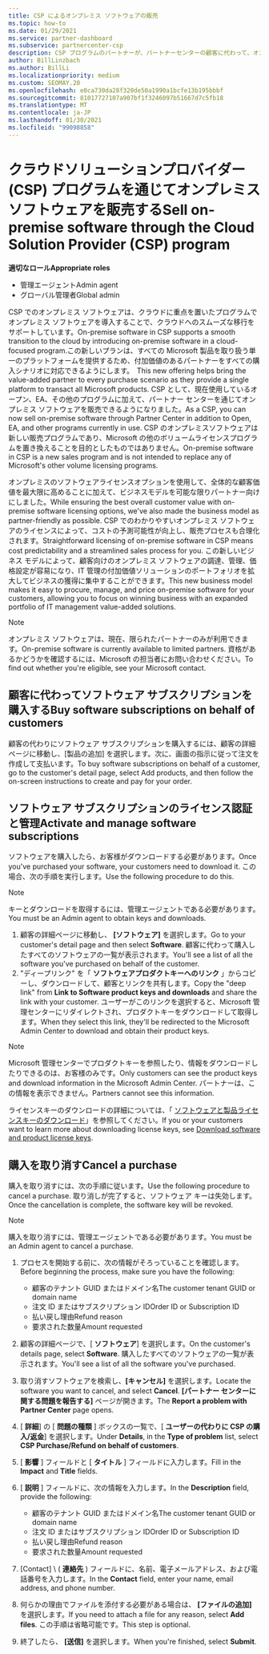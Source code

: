 ```yaml
---
title: CSP によるオンプレミス ソフトウェアの販売
ms.topic: how-to
ms.date: 01/29/2021
ms.service: partner-dashboard
ms.subservice: partnercenter-csp
description: CSP プログラムのパートナーが、パートナーセンターの顧客に代わって、オンプレミスのソフトウェアサブスクリプションを購入、管理、販売、キャンセルする方法について説明します。
author: BillLinzbach
ms.author: BillLi
ms.localizationpriority: medium
ms.custom: SEOMAY.20
ms.openlocfilehash: e0ca730da28f320de50a1990a1bcfe13b195bbbf
ms.sourcegitcommit: 81017727107a907bf1f3246097b51667d7c5fb18
ms.translationtype: MT
ms.contentlocale: ja-JP
ms.lasthandoff: 01/30/2021
ms.locfileid: "99098858"
---
```

# <a name="sell-on-premise-software-through-the-cloud-solution-provider-csp-program"></a><span data-ttu-id="bba95-103">クラウドソリューションプロバイダー (CSP) プログラムを通じてオンプレミスソフトウェアを販売する</span><span class="sxs-lookup"><span data-stu-id="bba95-103">Sell on-premise software through the Cloud Solution Provider (CSP) program</span></span>

<span data-ttu-id="bba95-104">**適切なロール**</span><span class="sxs-lookup"><span data-stu-id="bba95-104">**Appropriate roles**</span></span>

- <span data-ttu-id="bba95-105">管理エージェント</span><span class="sxs-lookup"><span data-stu-id="bba95-105">Admin agent</span></span>
- <span data-ttu-id="bba95-106">グローバル管理者</span><span class="sxs-lookup"><span data-stu-id="bba95-106">Global admin</span></span>

<span data-ttu-id="bba95-107">CSP でのオンプレミス ソフトウェアは、クラウドに重点を置いたプログラムでオンプレミス ソフトウェアを導入することで、クラウドへのスムーズな移行をサポートしています。</span><span class="sxs-lookup"><span data-stu-id="bba95-107">On-premise software in CSP supports a smooth transition to the cloud by introducing on-premise software in a cloud-focused program.</span></span><span data-ttu-id="bba95-108">この新しいプランは、すべての Microsoft 製品を取り扱う単一のプラットフォームを提供するため、付加価値のあるパートナーをすべての購入シナリオに対応できるようにします。</span><span class="sxs-lookup"><span data-stu-id="bba95-108">  This new offering helps bring the value-added partner to every purchase scenario as they provide a single platform to transact all Microsoft products.</span></span> <span data-ttu-id="bba95-109">CSP として、現在使用しているオープン、EA、その他のプログラムに加えて、パートナー センターを通じてオンプレミス ソフトウェアを販売できるようになりました。</span><span class="sxs-lookup"><span data-stu-id="bba95-109">As a CSP, you can now sell on-premise software through Partner Center in addition to Open, EA, and other programs currently in use.</span></span> <span data-ttu-id="bba95-110">CSP のオンプレミスソフトウェアは新しい販売プログラムであり、Microsoft の他のボリュームライセンスプログラムを置き換えることを目的としたものではありません。</span><span class="sxs-lookup"><span data-stu-id="bba95-110">On-premise software in CSP is a new sales program and is not intended to replace any of Microsoft's other volume licensing programs.</span></span> 
 
<span data-ttu-id="bba95-111">オンプレミスのソフトウェアライセンスオプションを使用して、全体的な顧客価値を最大限に高めることに加えて、ビジネスモデルを可能な限りパートナー向けにしました。</span><span class="sxs-lookup"><span data-stu-id="bba95-111">While ensuring the best overall customer value with on-premise software licensing options, we've also made the business model as partner-friendly as possible.</span></span> <span data-ttu-id="bba95-112">CSP でのわかりやすいオンプレミス ソフトウェアのライセンスによって、コストの予測可能性が向上し、販売プロセスも合理化されます。</span><span class="sxs-lookup"><span data-stu-id="bba95-112">Straightforward licensing of on-premise software in CSP means cost predictability and a streamlined sales process for you.</span></span> <span data-ttu-id="bba95-113">この新しいビジネス モデルによって、顧客向けのオンプレミス ソフトウェアの調達、管理、価格設定が容易になり、IT 管理の付加価値ソリューションのポートフォリオを拡大してビジネスの獲得に集中することができます。</span><span class="sxs-lookup"><span data-stu-id="bba95-113">This new business model makes it easy to procure, manage, and price on-premise software for your customers, allowing you to focus on winning business with an expanded portfolio of IT management value-added solutions.</span></span> 

>[!NOTE]
><span data-ttu-id="bba95-114">オンプレミス ソフトウェアは、現在、限られたパートナーのみが利用できます。</span><span class="sxs-lookup"><span data-stu-id="bba95-114">On-premise software is currently available to limited partners.</span></span> <span data-ttu-id="bba95-115">資格があるかどうかを確認するには、Microsoft の担当者にお問い合わせください。</span><span class="sxs-lookup"><span data-stu-id="bba95-115">To find out whether you're eligible, see your Microsoft contact.</span></span> 


## <a name="buy-software-subscriptions-on-behalf-of-customers"></a><span data-ttu-id="bba95-116">顧客に代わってソフトウェア サブスクリプションを購入する</span><span class="sxs-lookup"><span data-stu-id="bba95-116">Buy software subscriptions on behalf of customers</span></span>

<span data-ttu-id="bba95-117">顧客の代わりにソフトウェア サブスクリプションを購入するには、顧客の詳細ページに移動し、[製品の追加] を選択します。次に、画面の指示に従って注文を作成して支払います。</span><span class="sxs-lookup"><span data-stu-id="bba95-117">To buy software subscriptions on behalf of a customer, go to the customer's detail page, select Add products, and then follow the on-screen instructions to create and pay for your order.</span></span>

## <a name="activate-and-manage-software-subscriptions"></a><span data-ttu-id="bba95-118">ソフトウェア サブスクリプションのライセンス認証と管理</span><span class="sxs-lookup"><span data-stu-id="bba95-118">Activate and manage software subscriptions</span></span>

<span data-ttu-id="bba95-119">ソフトウェアを購入したら、お客様がダウンロードする必要があります。</span><span class="sxs-lookup"><span data-stu-id="bba95-119">Once you've purchased your software, your customers need to download it.</span></span> <span data-ttu-id="bba95-120">この場合、次の手順を実行します。</span><span class="sxs-lookup"><span data-stu-id="bba95-120">Use the following procedure to do this.</span></span>

>[!NOTE]
><span data-ttu-id="bba95-121">キーとダウンロードを取得するには、管理エージェントである必要があります。</span><span class="sxs-lookup"><span data-stu-id="bba95-121">You must be an Admin agent to obtain keys and downloads.</span></span>

1. <span data-ttu-id="bba95-122">顧客の詳細ページに移動し、 **[ソフトウェア]** を選択します。</span><span class="sxs-lookup"><span data-stu-id="bba95-122">Go to your customer's detail page and then select **Software**.</span></span> <span data-ttu-id="bba95-123">顧客に代わって購入したすべてのソフトウェアの一覧が表示されます。</span><span class="sxs-lookup"><span data-stu-id="bba95-123">You'll see a list of all the software you've purchased on behalf of the customer.</span></span>
2. <span data-ttu-id="bba95-124">"ディープリンク" を「 **ソフトウェアプロダクトキーへのリンク** 」からコピーし、ダウンロードして、顧客とリンクを共有します。</span><span class="sxs-lookup"><span data-stu-id="bba95-124">Copy the "deep link" from **Link to Software product keys and downloads** and share the link with your customer.</span></span> <span data-ttu-id="bba95-125">ユーザーがこのリンクを選択すると、Microsoft 管理センターにリダイレクトされ、プロダクトキーをダウンロードして取得します。</span><span class="sxs-lookup"><span data-stu-id="bba95-125">When they select this link, they'll be redirected to the Microsoft Admin Center to download and obtain their product keys.</span></span>

>[!NOTE]
><span data-ttu-id="bba95-126">Microsoft 管理センターでプロダクトキーを参照したり、情報をダウンロードしたりできるのは、お客様のみです。</span><span class="sxs-lookup"><span data-stu-id="bba95-126">Only customers can see the product keys and download information in the Microsoft Admin Center.</span></span> <span data-ttu-id="bba95-127">パートナーは、この情報を表示できません。</span><span class="sxs-lookup"><span data-stu-id="bba95-127">Partners cannot see this information.</span></span>

<span data-ttu-id="bba95-128">ライセンスキーのダウンロードの詳細については、「 [ソフトウェアと製品ライセンスキーのダウンロード](https://go.microsoft.com/fwlink/p/?linkid=2152525)」を参照してください。</span><span class="sxs-lookup"><span data-stu-id="bba95-128">If you or your customers want to learn more about downloading license keys, see [Download software and product license keys](https://go.microsoft.com/fwlink/p/?linkid=2152525).</span></span>

## <a name="cancel-a-purchase"></a><span data-ttu-id="bba95-129">購入を取り消す</span><span class="sxs-lookup"><span data-stu-id="bba95-129">Cancel a purchase</span></span>

<span data-ttu-id="bba95-130">購入を取り消すには、次の手順に従います。</span><span class="sxs-lookup"><span data-stu-id="bba95-130">Use the following procedure to cancel a purchase.</span></span> <span data-ttu-id="bba95-131">取り消しが完了すると、ソフトウェア キーは失効します。</span><span class="sxs-lookup"><span data-stu-id="bba95-131">Once the cancellation is complete, the software key will be revoked.</span></span> 

>[!NOTE]
><span data-ttu-id="bba95-132">購入を取り消すには、管理エージェントである必要があります。</span><span class="sxs-lookup"><span data-stu-id="bba95-132">You must be an Admin agent to cancel a purchase.</span></span> 

1.  <span data-ttu-id="bba95-133">プロセスを開始する前に、次の情報がそろっていることを確認します。</span><span class="sxs-lookup"><span data-stu-id="bba95-133">Before beginning the process, make sure you have the following:</span></span> 
    - <span data-ttu-id="bba95-134">顧客のテナント GUID またはドメイン名</span><span class="sxs-lookup"><span data-stu-id="bba95-134">The customer tenant GUID or domain name</span></span>
    - <span data-ttu-id="bba95-135">注文 ID またはサブスクリプション ID</span><span class="sxs-lookup"><span data-stu-id="bba95-135">Order ID or Subscription ID</span></span>
    - <span data-ttu-id="bba95-136">払い戻し理由</span><span class="sxs-lookup"><span data-stu-id="bba95-136">Refund reason</span></span>
    - <span data-ttu-id="bba95-137">要求された数量</span><span class="sxs-lookup"><span data-stu-id="bba95-137">Amount requested</span></span>

2.  <span data-ttu-id="bba95-138">顧客の詳細ページで、[ **ソフトウェア**] を選択します。</span><span class="sxs-lookup"><span data-stu-id="bba95-138">On the customer's details page, select **Software**.</span></span> <span data-ttu-id="bba95-139">購入したすべてのソフトウェアの一覧が表示されます。</span><span class="sxs-lookup"><span data-stu-id="bba95-139">You'll see a list of all the software you've purchased.</span></span> 

3.  <span data-ttu-id="bba95-140">取り消すソフトウェアを検索し、**[キャンセル]** を選択します。</span><span class="sxs-lookup"><span data-stu-id="bba95-140">Locate the software you want to cancel, and select **Cancel**.</span></span> <span data-ttu-id="bba95-141">**[パートナー センターに関する問題を報告する]** ページが開きます。</span><span class="sxs-lookup"><span data-stu-id="bba95-141">The **Report a problem with Partner Center** page opens.</span></span> 

4.  <span data-ttu-id="bba95-142">[ **詳細**] の [ **問題の種類** ] ボックスの一覧で、[ **ユーザーの代わりに CSP の購入/返金**] を選択します。</span><span class="sxs-lookup"><span data-stu-id="bba95-142">Under **Details**, in the **Type of problem** list, select **CSP Purchase/Refund on behalf of customers**.</span></span>

5.  <span data-ttu-id="bba95-143">[ **影響** ] フィールドと [ **タイトル** ] フィールドに入力します。</span><span class="sxs-lookup"><span data-stu-id="bba95-143">Fill in the **Impact** and **Title** fields.</span></span> 

6.  <span data-ttu-id="bba95-144">[ **説明** ] フィールドに、次の情報を入力します。</span><span class="sxs-lookup"><span data-stu-id="bba95-144">In the **Description** field, provide the following:</span></span> 
    -   <span data-ttu-id="bba95-145">顧客のテナント GUID またはドメイン名</span><span class="sxs-lookup"><span data-stu-id="bba95-145">The customer tenant GUID or domain name</span></span>
    -   <span data-ttu-id="bba95-146">注文 ID またはサブスクリプション ID</span><span class="sxs-lookup"><span data-stu-id="bba95-146">Order ID or Subscription ID</span></span>
    -   <span data-ttu-id="bba95-147">払い戻し理由</span><span class="sxs-lookup"><span data-stu-id="bba95-147">Refund reason</span></span>
    -   <span data-ttu-id="bba95-148">要求された数量</span><span class="sxs-lookup"><span data-stu-id="bba95-148">Amount requested</span></span>

7.  <span data-ttu-id="bba95-149">[Contact] \ ( **連絡先** \) フィールドに、名前、電子メールアドレス、および電話番号を入力します。</span><span class="sxs-lookup"><span data-stu-id="bba95-149">In the **Contact** field, enter your name, email address, and phone number.</span></span> 

8.  <span data-ttu-id="bba95-150">何らかの理由でファイルを添付する必要がある場合は、 **[ファイルの追加]** を選択します。</span><span class="sxs-lookup"><span data-stu-id="bba95-150">If you need to attach a file for any reason, select **Add files**.</span></span> <span data-ttu-id="bba95-151">この手順は省略可能です。</span><span class="sxs-lookup"><span data-stu-id="bba95-151">This step is optional.</span></span> 

9.  <span data-ttu-id="bba95-152">終了したら、 **[送信]** を選択します。</span><span class="sxs-lookup"><span data-stu-id="bba95-152">When you're finished, select **Submit**.</span></span>